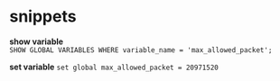 snippets
========

**show variable**  
`SHOW GLOBAL VARIABLES WHERE variable_name = 'max_allowed_packet';`

**set variable**
`set global max_allowed_packet = 20971520`